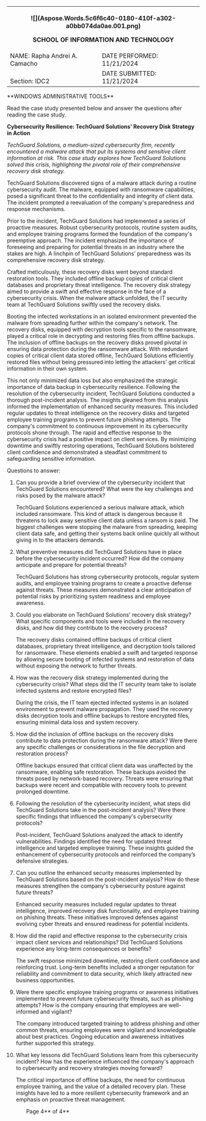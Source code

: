 ﻿<table><tr><th colspan="3" valign="bottom"><p>![](Aspose.Words.5c6f6c40-0180-410f-a302-a0bb074da0ae.001.png)</p><p></p><p>SCHOOL OF INFORMATION AND TECHNOLOGY</p></th></tr>
<tr><td colspan="1" valign="bottom">NAME: Rapha Andrei A. Camacho</td><td colspan="1" valign="bottom">DATE PERFORMED: 11/21/2024</td><td colspan="1" rowspan="2" valign="bottom"> </td></tr>
<tr><td colspan="1" valign="bottom">Section: IDC2</td><td colspan="1" valign="bottom">DATE SUBMITTED: 11/21/2024</td></tr>
</table>
**WINDOWS ADMINISTRATIVE TOOLS**

Read the case study presented below and answer the questions after reading the case study.

**Cybersecurity Resilience: TechGuard Solutions' Recovery Disk Strategy in Action**

*TechGuard Solutions, a medium-sized cybersecurity firm, recently encountered a malware attack that put its systems and sensitive client information at risk. This case study explores how TechGuard Solutions solved this crisis, highlighting the pivotal role of their comprehensive recovery disk strategy.*

TechGuard Solutions discovered signs of a malware attack during a routine cybersecurity audit. The malware, equipped with ransomware capabilities, posed a significant threat to the confidentiality and integrity of client data. The incident prompted a reevaluation of the company's preparedness and response mechanisms. 

Prior to the incident, TechGuard Solutions had implemented a series of proactive measures. Robust cybersecurity protocols, routine system audits, and employee training programs formed the foundation of the company's preemptive approach. The incident emphasized the importance of foreseeing and preparing for potential threats in an industry where the stakes are high. A linchpin of TechGuard Solutions' preparedness was its comprehensive recovery disk strategy. 

Crafted meticulously, these recovery disks went beyond standard restoration tools. They included offline backup copies of critical client databases and proprietary threat intelligence. The recovery disk strategy aimed to provide a swift and effective response in the face of a cybersecurity crisis. When the malware attack unfolded, the IT security team at TechGuard Solutions swiftly used the recovery disks. 

Booting the infected workstations in an isolated environment prevented the malware from spreading further within the company's network. The recovery disks, equipped with decryption tools specific to the ransomware, played a critical role in decrypting and restoring files from offline backups. The inclusion of offline backups on the recovery disks proved pivotal in ensuring data protection during the ransomware attack. With redundant copies of critical client data stored offline, TechGuard Solutions efficiently restored files without being pressured into letting the attackers' get critical information in their own system. 

This not only minimized data loss but also emphasized the strategic importance of data backup in cybersecurity resilience. Following the resolution of the cybersecurity incident, TechGuard Solutions conducted a thorough post-incident analysis. The insights gleaned from this analysis informed the implementation of enhanced security measures. This included regular updates to threat intelligence on the recovery disks and targeted employee training programs to prevent future phishing attempts. The company's commitment to continuous improvement in its cybersecurity protocols shone through. The rapid and effective response to the cybersecurity crisis had a positive impact on client services. By minimizing downtime and swiftly restoring operations, TechGuard Solutions bolstered client confidence and demonstrated a steadfast commitment to safeguarding sensitive information.



























Questions to answer:

1. Can you provide a brief overview of the cybersecurity incident that TechGuard Solutions encountered? What were the key challenges and risks posed by the malware attack?

   TechGuard Solutions experienced a serious malware attack, which included ransomware. This kind of attack is dangerous because it threatens to lock away sensitive client data unless a ransom is paid. The biggest challenges were stopping the malware from spreading, keeping client data safe, and getting their systems back online quickly all without giving in to the attackers demands.

1. What preventive measures did TechGuard Solutions have in place before the cybersecurity incident occurred? How did the company anticipate and prepare for potential threats?

   TechGuard Solutions has strong cybersecurity protocols, regular system audits, and employee training programs to create a proactive defense against threats. These measures demonstrated a clear anticipation of potential risks by prioritizing system readiness and employee awareness.

1. Could you elaborate on TechGuard Solutions' recovery disk strategy? What specific components and tools were included in the recovery disks, and how did they contribute to the recovery process?

   The recovery disks contained offline backups of critical client databases, proprietary threat intelligence, and decryption tools tailored for ransomware. These elements enabled a swift and targeted response by allowing secure booting of infected systems and restoration of data without exposing the network to further threats.

1. How was the recovery disk strategy implemented during the cybersecurity crisis? What steps did the IT security team take to isolate infected systems and restore encrypted files?

   During the crisis, the IT team ejected infected systems in an isolated environment to prevent malware propagation. They used the recovery disks decryption tools and offline backups to restore encrypted files, ensuring minimal data loss and system recovery.

1. How did the inclusion of offline backups on the recovery disks contribute to data protection during the ransomware attack? Were there any specific challenges or considerations in the file decryption and restoration process?

   Offline backups ensured that critical client data was unaffected by the ransomware, enabling safe restoration. These backups avoided the threats posed by network-based recovery. Threats were ensuring that backups were recent and compatible with recovery tools to prevent prolonged downtime.

1. Following the resolution of the cybersecurity incident, what steps did TechGuard Solutions take in the post-incident analysis? Were there specific findings that influenced the company's cybersecurity protocols?

   Post-incident, TechGuard Solutions analyzed the attack to identify vulnerabilities. Findings identified the need for updated threat intelligence and targeted employee training. These insights guided the enhancement of cybersecurity protocols and reinforced the company’s defensive strategies. 

1. Can you outline the enhanced security measures implemented by TechGuard Solutions based on the post-incident analysis? How do these measures strengthen the company's cybersecurity posture against future threats?

   Enhanced security measures included regular updates to threat intelligence, improved recovery disk functionality, and employee training on phishing threats. These initiatives improved defenses against evolving cyber threats and ensured readiness for potential incidents.

1. How did the rapid and effective response to the cybersecurity crisis impact client services and relationships? Did TechGuard Solutions experience any long-term consequences or benefits?

   The swift response minimized downtime, restoring client confidence and reinforcing trust. Long-term benefits included a stronger reputation for reliability and commitment to data security, which likely attracted new business opportunities.

1. Were there specific employee training programs or awareness initiatives implemented to prevent future cybersecurity threats, such as phishing attempts? How is the company ensuring that employees are well-informed and vigilant?

   The company introduced targeted training to address phishing and other common threats, ensuring employees were vigilant and knowledgeable about best practices. Ongoing education and awareness initiatives further supported this strategy.

1. What key lessons did TechGuard Solutions learn from this cybersecurity incident? How has the experience influenced the company's approach to cybersecurity and recovery strategies moving forward?

   The critical importance of offline backups, the need for continuous employee training, and the value of a detailed recovery plan. These insights have led to a more resilient cybersecurity framework and an emphasis on proactive threat management. 




`		`Page 4** of 4**	
